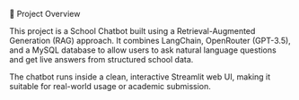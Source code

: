 🧠 Project Overview

This project is a School Chatbot built using a Retrieval-Augmented Generation (RAG) approach.
It combines LangChain, OpenRouter (GPT-3.5), and a MySQL database to allow users to ask natural language questions and get live answers from structured school data.

The chatbot runs inside a clean, interactive Streamlit web UI, making it suitable for real-world usage or academic submission.
